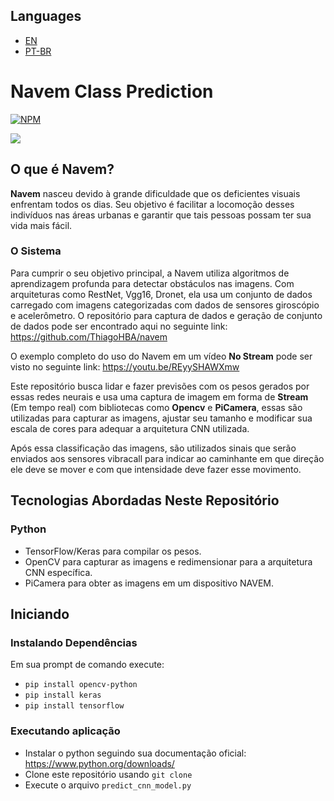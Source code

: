 ## Languages
* <a href="https://github.com/ThiagoHBA/navem_class_prediction/blob/master/README-en.md">EN</a>
* <a href="https://github.com/ThiagoHBA/navem_class_prediction/blob/master/README.md">PT-BR</a>

# Navem Class Prediction
[![NPM](https://img.shields.io/npm/l/react)](https://github.com/ThiagoHBA/navem_class_prediction/blob/master/LICENSE) 

![](navem_example.gif)

## O que é Navem?
**Navem** nasceu devido à grande dificuldade que os deficientes visuais enfrentam todos os dias. Seu objetivo é facilitar a locomoção desses indivíduos nas áreas urbanas e garantir que tais pessoas possam ter sua vida mais fácil.

### O Sistema
Para cumprir o seu objetivo principal, a Navem utiliza algoritmos de aprendizagem profunda para detectar obstáculos nas imagens. Com arquiteturas como RestNet, Vgg16, Dronet,
ela usa um conjunto de dados carregado com imagens categorizadas com dados de sensores giroscópio e acelerômetro. O repositório para captura de dados e geração de conjunto de dados pode ser encontrado aqui no seguinte link: https://github.com/ThiagoHBA/navem

O exemplo completo do uso do Navem em um vídeo **No Stream** pode ser visto no seguinte link: https://youtu.be/REyySHAWXmw

Este repositório busca lidar e fazer previsões com os pesos gerados por essas redes neurais e usa uma captura de imagem em forma de **Stream** (Em tempo real) com bibliotecas como **Opencv** e **PiCamera**, essas são utilizadas para capturar as imagens, ajustar seu tamanho e modificar sua escala de cores para adequar a arquitetura CNN utilizada.

Após essa classificação das imagens, são utilizados sinais que serão enviados aos sensores vibracall para indicar ao caminhante em que direção ele deve se mover e com que intensidade deve fazer esse movimento.

## Tecnologias Abordadas Neste Repositório

### Python
* TensorFlow/Keras para compilar os pesos.
* OpenCV para capturar as imagens e redimensionar para a arquitetura CNN específica.
* PiCamera para obter as imagens em um dispositivo NAVEM.

## Iniciando
### Instalando Dependências
Em sua prompt de comando execute:
* `pip install opencv-python`
* `pip install keras`
* `pip install tensorflow`

### Executando aplicação
* Instalar o python seguindo sua documentação oficial: https://www.python.org/downloads/
* Clone este repositório usando `git clone`
* Execute o arquivo `predict_cnn_model.py`
